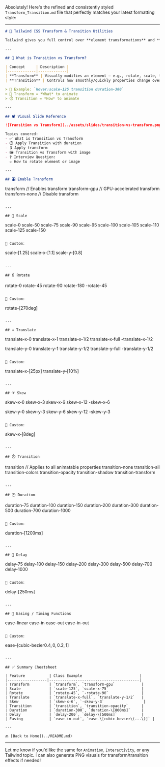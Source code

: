 Absolutely! Here's the refined and consistently styled `Transform_Transition.md` file that perfectly matches your latest formatting style:

---

```markdown
# 🔄 Tailwind CSS Transform & Transition Utilities

Tailwind gives you full control over **element transformations** and **CSS transitions** using intuitive utility classes.

---

## 🧠 What is Transition vs Transform?

| Concept     | Description |
|-------------|-------------|
| **Transform** | Visually modifies an element — e.g., rotate, scale, translate, skew |
| **Transition** | Controls how smoothly/quickly properties change over time |

> 🧪 Example: `hover:scale-125 transition duration-300`  
> 🔁 Transform = *What* to animate  
> ⏱️ Transition = *How* to animate

---

## 📽️ Visual Slide Reference

![Transition vs Transform](../assets/slides/transition-vs-transform.png)

Topics covered:
- ✅ What is Transition vs Transform
- ⏱️ Apply Transition with duration
- 🔃 Apply transform
- 🖼️ Transition vs Transform with image
- ❓ Interview Question:  
  ▫️ How to rotate element or image

---

## 🎛️ Enable Transform

```

transform         // Enables transform
transform-gpu     // GPU-accelerated transform
transform-none    // Disable transform

```

---

## 🔁 Scale

```

scale-0
scale-50
scale-75
scale-90
scale-95
scale-100
scale-105
scale-110
scale-125
scale-150

```

🧪 Custom:

```

scale-\[1.25]
scale-x-\[1.1]
scale-y-\[0.8]

```

---

## 🔃 Rotate

```

rotate-0
rotate-45
rotate-90
rotate-180
-rotate-45

```

🧪 Custom:

```

rotate-\[270deg]

```

---

## ↔️ Translate

```

translate-x-0
translate-x-1
translate-x-1/2
translate-x-full
-translate-x-1/2

translate-y-0
translate-y-1
translate-y-1/2
translate-y-full
-translate-y-1/2

```

🧪 Custom:

```

translate-x-\[25px]
translate-y-\[10%]

```

---

## ➰ Skew

```

skew-x-0
skew-x-3
skew-x-6
skew-x-12
-skew-x-6

skew-y-0
skew-y-3
skew-y-6
skew-y-12
-skew-y-3

```

🧪 Custom:

```

skew-x-\[8deg]

```

---

## ⏱️ Transition

```

transition              // Applies to all animatable properties
transition-none
transition-all
transition-colors
transition-opacity
transition-shadow
transition-transform

```

---

## 🕒 Duration

```

duration-75
duration-100
duration-150
duration-200
duration-300
duration-500
duration-700
duration-1000

```

🧪 Custom:

```

duration-\[1200ms]

```

---

## 🧩 Delay

```

delay-75
delay-100
delay-150
delay-200
delay-300
delay-500
delay-700
delay-1000

```

🧪 Custom:

```

delay-\[250ms]

```

---

## 🧭 Easing / Timing Functions

```

ease-linear
ease-in
ease-out
ease-in-out

```

🧪 Custom:

```

ease-\[cubic-bezier$0.4, 0, 0.2, 1$]

```

---

## ✅ Summary Cheatsheet

| Feature           | Class Example                          |
|------------------|-----------------------------------------|
| Transform         | `transform`, `transform-gpu`            |
| Scale             | `scale-125`, `scale-x-75`               |
| Rotate            | `rotate-45`, `-rotate-90`               |
| Translate         | `translate-x-full`, `translate-y-1/2`   |
| Skew              | `skew-x-6`, `-skew-y-3`                  |
| Transition        | `transition`, `transition-opacity`      |
| Duration          | `duration-300`, `duration-\[800ms]`     |
| Delay             | `delay-200`, `delay-\[500ms]`           |
| Easing            | `ease-in-out`, `ease-\[cubic-bezier\(...\)]` |

---

🔙 [Back to Home](../README.md)
```

---

Let me know if you'd like the same for `Animation`, `Interactivity`, or any Tailwind topic. I can also generate PNG visuals for transform/transition effects if needed!
